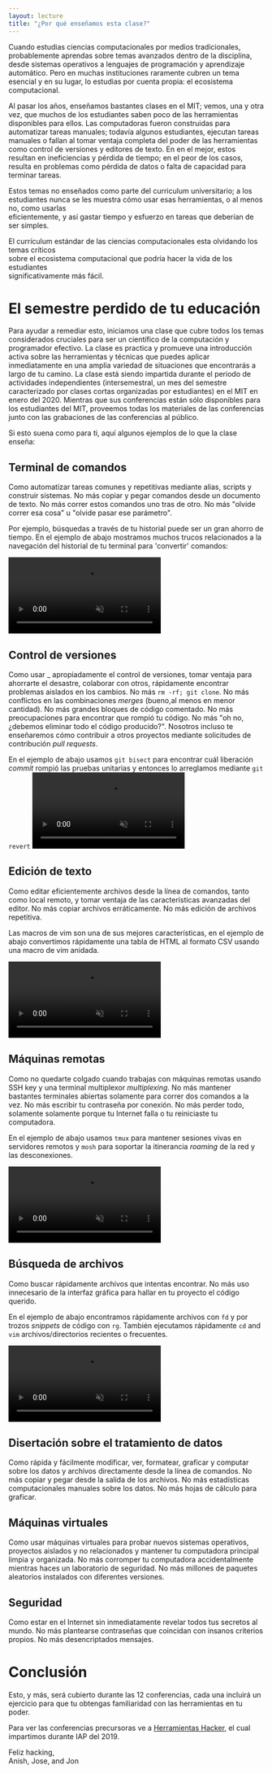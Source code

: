 ```yaml
---
layout: lecture
title: "¿Por qué enseñamos esta clase?"
---
```

Cuando estudias ciencias computacionales por medios tradicionales, probablemente 
aprendas sobre temas avanzados dentro de la disciplina, desde sistemas operativos a 
lenguajes de programación y aprendizaje automático. Pero en muchas instituciones raramente cubren 
un tema esencial y en su lugar, lo estudias por cuenta propia: el ecosistema computacional.
 
Al pasar los años, enseñamos bastantes clases en el MIT; vemos, una y otra vez, que muchos de 
los estudiantes saben poco de las herramientas disponibles para ellos.
Las computadoras fueron construidas para automatizar tareas manuales; todavía algunos
estudiantes, ejecutan tareas manuales o fallan al tomar ventaja completa del poder
de las herramientas como control de versiones y editores de texto. En en el mejor,
estos resultan en ineficiencias y pérdida de tiempo; en el peor de los casos,
resulta en problemas como pérdida de datos o falta de capacidad para terminar tareas.
 
Estos temas no enseñados como parte del curriculum universitario; a los estudiantes
nunca se les muestra cómo usar esas herramientas, o al menos no, como usarlas     
eficientemente, y así gastar tiempo y esfuerzo en tareas que deberían de ser simples.

El currículum estándar de las ciencias computacionales esta olvidando los temas críticos    
sobre el ecosistema computacional que podría hacer la vida de los estudiantes    
significativamente más fácil.


# El semestre perdido de tu educación

Para ayudar a remediar esto, iniciamos una clase que cubre todos los temas considerados 
cruciales para ser un científico de la computación y programador efectivo. La clase es 
practica y promueve una introducción activa sobre las herramientas y técnicas que puedes 
aplicar inmediatamente en una amplia variedad de situaciones que encontrarás a 
largo de tu camino.  La clase está siendo impartida durante el periodo de actividades independientes 
(intersemestral, un mes del semestre caracterizado por clases cortas organizadas por estudiantes)
en el MIT en enero del 2020. Mientras que sus conferencias están sólo disponibles para los
estudiantes del MIT, proveemos todas los materiales de las conferencias junto con las grabaciones
de las conferencias al público.

Si esto suena como para ti, aquí algunos ejemplos de lo que la clase enseña:

## Terminal de comandos

Como automatizar tareas comunes y repetitivas mediante alias, scripts y construir sistemas.
No más copiar y pegar comandos desde un documento de texto. No más correr estos comandos uno 
tras de otro. No más "olvide correr esa cosa" u "olvide pasar ese parámetro".

Por ejemplo, búsquedas a través de tu historial puede ser un gran ahorro de tiempo. En el ejemplo
de abajo mostramos muchos trucos relacionados a la navegación del historial de tu terminal para 'convertir' comandos:

<video autoplay="autoplay" loop="loop" controls muted playsinline  oncontextmenu="return false;"  preload="auto"  class="demo">
  <source src="/static/media/demos/history.mp4" type="video/mp4">
</video>

## Control de versiones

Como usar _ apropiadamente el control de versiones, tomar ventaja 
para ahorrarte el desastre, colaborar con otros, rápidamente encontrar
problemas aislados en los cambios. No más `rm -rf; git clone`. No más 
conflictos en las combinaciones *merges* (bueno,al menos en menor cantidad).
No más grandes bloques de código comentado. No más preocupaciones para encontrar
que rompió tu código. No más "oh no, ¿debemos eliminar todo el código producido?". Nosotros incluso te enseñaremos cómo contribuir a otros proyectos mediante
solicitudes de contribución *pull requests*.

En el ejemplo de abajo usamos `git bisect` para encontrar cuál liberación *commit*
rompió las pruebas unitarias y entonces lo arreglamos mediante `git revert`
<video autoplay="autoplay" loop="loop" controls muted playsinline  oncontextmenu="return false;"  preload="auto"  class="demo">
  <source src="/static/media/demos/git.mp4" type="video/mp4">
</video>

## Edición de texto

Como editar eficientemente archivos desde la línea de comandos, tanto como local
remoto, y tomar ventaja de las características avanzadas del editor. No más
copiar archivos erráticamente. No más edición de archivos repetitiva.

Las macros de vim son una de sus mejores características, en el ejemplo de 
abajo convertimos rápidamente una tabla de HTML al formato CSV usando una macro de vim anidada.  

<video autoplay="autoplay" loop="loop" controls muted playsinline  oncontextmenu="return false;"  preload="auto"  class="demo">
  <source src="/static/media/demos/vim.mp4" type="video/mp4">
</video>

## Máquinas remotas

Como no quedarte colgado cuando trabajas con máquinas remotas usando SSH key y
una terminal multiplexor *multiplexing*. No más mantener bastantes terminales abiertas solamente para correr dos comandos a la vez. No más escribir tu contraseña por conexión. No más perder todo, solamente solamente porque tu Internet falla o tu reiniciaste tu computadora.

En el ejemplo de abajo usamos `tmux` para mantener sesiones vivas en servidores remotos y `mosh` para soportar la itinerancia *roaming* de la red y las desconexiones.

<video autoplay="autoplay" loop="loop" controls muted playsinline  oncontextmenu="return false;"  preload="auto"  class="demo">
  <source src="/static/media/demos/ssh.mp4" type="video/mp4">
</video>

## Búsqueda de archivos 

Como buscar rápidamente archivos que intentas encontrar. No más
uso innecesario de la interfaz gráfica para hallar en tu proyecto el
código querido.

En el ejemplo de abajo encontramos rápidamente archivos con `fd` y 
por trozos *snippets* de código con `rg`. También ejecutamos rápidamente 
`cd` and `vim` archivos/directorios recientes o frecuentes.

<video autoplay="autoplay" loop="loop" controls muted playsinline  oncontextmenu="return false;"  preload="auto"  class="demo">
  <source src="/static/media/demos/find.mp4" type="video/mp4">
</video>

## Disertación sobre el tratamiento de datos

Como rápida y fácilmente modificar, ver, formatear, graficar y computar
sobre los datos y archivos directamente desde la línea de comandos.
No más copiar y pegar desde la salida de los archivos. No más estadísticas computacionales manuales sobre los datos. No más hojas de cálculo para graficar.

## Máquinas virtuales

Como usar máquinas virtuales para probar nuevos sistemas operativos, proyectos
aislados y no relacionados y mantener tu computadora principal limpia y organizada. 
No más corromper tu computadora accidentalmente mientras haces un laboratorio de seguridad.
No más millones de paquetes aleatorios instalados con diferentes versiones.

## Seguridad

Como estar en el Internet sin inmediatamente revelar todos tus secretos al mundo.
No más plantearse contraseñas que coincidan con insanos criterios propios. No
más desencriptados mensajes. 


# Conclusión
Esto, y más, será cubierto durante las 12 conferencias, cada una incluirá un
ejercicio para que tu obtengas familiaridad con las herramientas en tu poder.

Para ver las conferencias precursoras ve a [Herramientas Hacker](https://hacker-tools.github.io/lectures/),
el cual impartimos durante IAP del 2019.

Feliz hacking,<br>
Anish, Jose, and Jon
